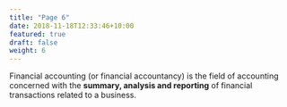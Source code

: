 ```yaml
---
title: "Page 6"
date: 2018-11-18T12:33:46+10:00
featured: true 
draft: false
weight: 6
---
```


Financial accounting (or financial accountancy) is the field of accounting concerned with the **summary, analysis and reporting** of financial transactions related to a business.

